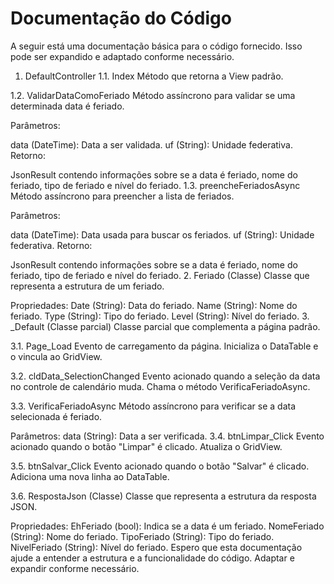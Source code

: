 # Documentação do Código
A seguir está uma documentação básica para o código fornecido. Isso pode ser expandido e adaptado conforme necessário.

1. DefaultController
1.1. Index
Método que retorna a View padrão.

1.2. ValidarDataComoFeriado
Método assíncrono para validar se uma determinada data é feriado.

Parâmetros:

data (DateTime): Data a ser validada.
uf (String): Unidade federativa.
Retorno:

JsonResult contendo informações sobre se a data é feriado, nome do feriado, tipo de feriado e nível do feriado.
1.3. preencheFeriadosAsync
Método assíncrono para preencher a lista de feriados.

Parâmetros:

data (DateTime): Data usada para buscar os feriados.
uf (String): Unidade federativa.
Retorno:

JsonResult contendo informações sobre se a data é feriado, nome do feriado, tipo de feriado e nível do feriado.
2. Feriado (Classe)
Classe que representa a estrutura de um feriado.

Propriedades:
Date (String): Data do feriado.
Name (String): Nome do feriado.
Type (String): Tipo do feriado.
Level (String): Nível do feriado.
3. _Default (Classe parcial)
Classe parcial que complementa a página padrão.

3.1. Page_Load
Evento de carregamento da página. Inicializa o DataTable e o vincula ao GridView.

3.2. cldData_SelectionChanged
Evento acionado quando a seleção da data no controle de calendário muda. Chama o método VerificaFeriadoAsync.

3.3. VerificaFeriadoAsync
Método assíncrono para verificar se a data selecionada é feriado.

Parâmetros:
data (String): Data a ser verificada.
3.4. btnLimpar_Click
Evento acionado quando o botão "Limpar" é clicado. Atualiza o GridView.

3.5. btnSalvar_Click
Evento acionado quando o botão "Salvar" é clicado. Adiciona uma nova linha ao DataTable.

3.6. RespostaJson (Classe)
Classe que representa a estrutura da resposta JSON.

Propriedades:
EhFeriado (bool): Indica se a data é um feriado.
NomeFeriado (String): Nome do feriado.
TipoFeriado (String): Tipo do feriado.
NivelFeriado (String): Nível do feriado.
Espero que esta documentação ajude a entender a estrutura e a funcionalidade do código. Adaptar e expandir conforme necessário.

